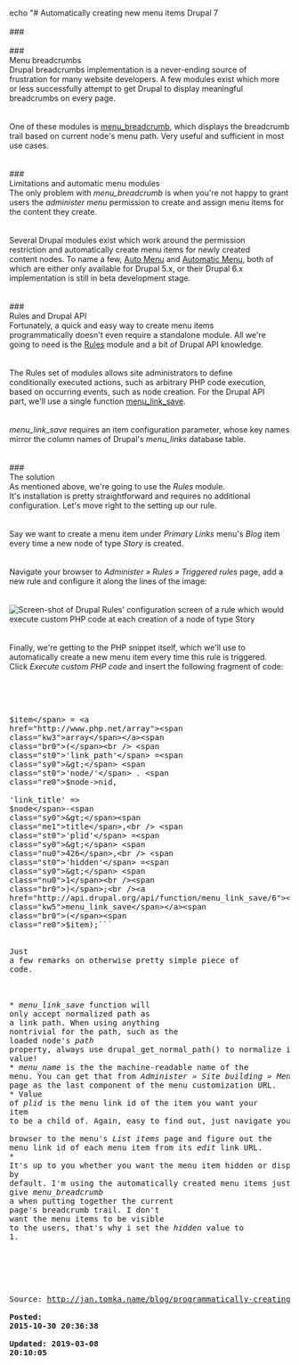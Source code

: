 echo "# Automatically creating new menu items Drupal 7<br /><br />### <br /><br />### <br />Menu breadcrumbs<br />Drupal breadcrumbs implementation is a never-ending source of <br />frustration for many website developers. A few modules exist which more <br />or less successfully attempt to get Drupal to display meaningful <br />breadcrumbs on every page.<br /><br /><br />One of these modules is <a href="http://drupal.org/project/menu_breadcrumb">menu_breadcrumb</a>, which displays the breadcrumb trail based on current node's menu path. Very useful and sufficient in most use cases.<br /><br /><br />### <br />Limitations and automatic menu modules<br />The only problem with *menu_breadcrumb* is when you're not happy to grant users the *administer menu* permission to create and assign menu items for the content they create.<br /><br /><br />Several Drupal modules exist which work around the permission <br />restriction and automatically create menu items for newly created <br />content nodes. To name a few, <a href="http://drupal.org/project/automenu">Auto Menu</a> and <a href="http://drupal.org/project/automaticmenu">Automatic Menu</a>, both of which are either only available for Drupal 5.x, or their Drupal 6.x implementation is still in beta development stage.<br /><br /><br />### <br />Rules and Drupal API<br />Fortunately, a quick and easy way to create menu items <br />programmatically doesn't even require a standalone module. All we're <br />going to need is the <a href="http://drupal.org/project/rules">Rules</a> module and a bit of Drupal API knowledge.<br /><br /><br />The Rules set of modules allows site administrators to define <br />conditionally executed actions, such as arbitrary PHP code execution, <br />based on occurring events, such as node creation. For the Drupal API <br />part, we'll use a single function <a href="http://api.drupal.org/api/function/menu_link_save">menu_link_save</a>.<br /><br /><br />*menu_link_save* requires an item configuration parameter, whose key names mirror the column names of Drupal's *menu_links* database table.<br /><br /><br />### <br />The solution<br />As mentioned above, we're going to use the *Rules* module. <br />It's installation is pretty straightforward and requires no additional <br />configuration. Let's move right to the setting up our rule.<br /><br /><br />Say we want to create a menu item under *Primary Links* menu's *Blog* item every time a new node of type *Story* is created.<br /><br /><br />Navigate your browser to *Administer » Rules » Triggered rules* page, add a new rule and configure it along the lines of the image:<br /><br /><br /><img alt="Screen-shot of Drupal Rules' configuration screen of a rule which would execute custom PHP code at each creation of a node of type Story" src="http://jan.tomka.name/sites/default/files/rules_auto_menu.jpg" /><br /><br /><br />Finally, we're getting to the PHP snippet itself, which we'll use to <br />automatically create a new menu item every time this rule is triggered. <br />Click *Execute custom PHP code* and insert the following fragment of code:<br /><br /><br /><div class="geshifilter"><br /><pre class="drupal6 geshifilter-drupal6"><span class="re0">$item</span> = <a href="http://www.php.net/array"><span class="kw3">array</span></a><span class="br0">(</span><br /> <span class="st0">'link_path'</span> =<span class="sy0">&gt;</span> <span class="st0">'node/'</span> . <span class="re0">$node</span>-<span class="sy0">&gt;</span><span class="me1">nid</span>,<br /> <span class="st0">'link_title'</span> =<span class="sy0">&gt;</span> <span class="re0">$node</span>-<span class="sy0">&gt;</span><span class="me1">title</span>,<br /> <span class="st0">'plid'</span> =<span class="sy0">&gt;</span> <span class="nu0">426</span>,<br /> <span class="st0">'hidden'</span> =<span class="sy0">&gt;</span> <span class="nu0">1</span><br /><span class="br0">)</span>;<br /><a href="http://api.drupal.org/api/function/menu_link_save/6"><span class="kw5">menu_link_save</span></a><span class="br0">(</span><span class="re0">$item</span><span class="br0">)</span>;```<br /><br /><br />Just a few remarks on otherwise pretty simple piece of code.<br /><br /><br /><br />* *menu_link_save* function will only accept normalized path as<br />a link path. When using anything nontrivial for the path, such as the <br />loaded node's *path* property, always use drupal_get_normal_path()  to normalize its value!<br />* *menu_name* is the the machine-readable name of the menu. You can get that from *Administer » Site building » Menus* page as the last component of the menu customization URL.<br />* Value of *plid* is the menu link id of the item you want your<br />item to be a child of. Again, easy to find out, just navigate your <br />browser to the menu's *List items* page and figure out the menu link id of each menu item from its *edit* link URL.<br />* It's up to you whether you want the menu item hidden or displayed by<br />default. I'm using the automatically created menu items just to give *menu_breadcrumb*<br />a when putting together the current page's breadcrumb trail. I don't <br />want the menu items to be visible to the users, that's why i set the *hidden* value to 1.<br /><br /><br /><br /><br /><br /><br />Source: http://jan.tomka.name/blog/programmatically-creating-menu-items-drupal<br /><br />**Posted: 2015-10-30 20:36:38**<br /><br />**Updated: 2019-03-08 20:10:05**<br /><br />
